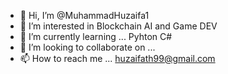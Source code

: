 - 👋 Hi, I’m @MuhammadHuzaifa1
- 👀 I’m interested in Blockchain AI and Game DEV
- 🌱 I’m currently learning ... Pyhton C#
- 💞️ I’m looking to collaborate on ...
- 📫 How to reach me ... huzaifath99@gmail.com

<!---
MuhammadHuzaifa1/MuhammadHuzaifa1 is a ✨ special ✨ repository because its `README.md` (this file) appears on your GitHub profile.
You can click the Preview link to take a look at your changes.
--->
